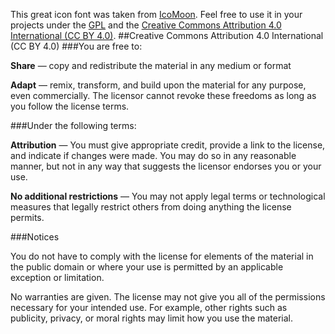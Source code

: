 This great icon font was taken from [IcoMoon](https://icomoon.io/). Feel free to use it in your projects under the [GPL](http://www.gnu.org/licenses/gpl.html) and the [Creative Commons Attribution 4.0 International (CC BY 4.0)](http://creativecommons.org/licenses/by/4.0/).
##Creative Commons Attribution 4.0 International (CC BY 4.0)
###You are free to:

**Share** — copy and redistribute the material in any medium or format

**Adapt** — remix, transform, and build upon the material for any purpose, even commercially. The licensor cannot revoke these freedoms as long as you follow the license terms.

###Under the following terms:

**Attribution** — You must give appropriate credit, provide a link to the license, and indicate if changes were made. You may do so in any reasonable manner, but not in any way that suggests the licensor endorses you or your use.

**No additional restrictions** — You may not apply legal terms or technological measures that legally restrict others from doing anything the license permits.

###Notices

You do not have to comply with the license for elements of the material in the public domain or where your use is permitted by an applicable exception or limitation.

No warranties are given. The license may not give you all of the permissions necessary for your intended use. For example, other rights such as publicity, privacy, or moral rights may limit how you use the material.
